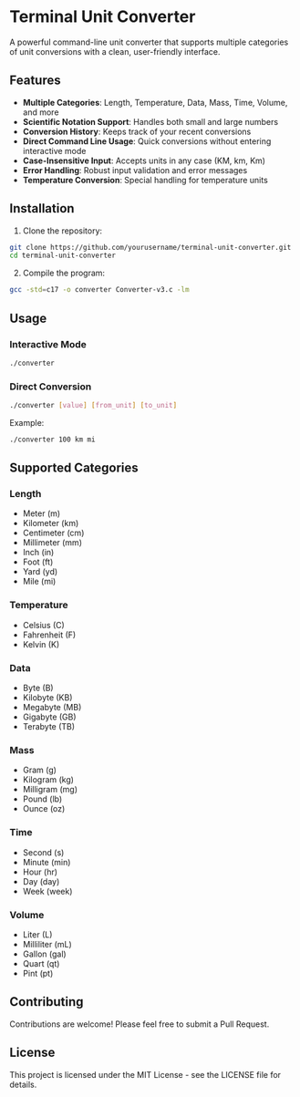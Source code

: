 # Terminal Unit Converter

A powerful command-line unit converter that supports multiple categories of unit conversions with a clean, user-friendly interface.

## Features

- **Multiple Categories**: Length, Temperature, Data, Mass, Time, Volume, and more
- **Scientific Notation Support**: Handles both small and large numbers
- **Conversion History**: Keeps track of your recent conversions
- **Direct Command Line Usage**: Quick conversions without entering interactive mode
- **Case-Insensitive Input**: Accepts units in any case (KM, km, Km)
- **Error Handling**: Robust input validation and error messages
- **Temperature Conversion**: Special handling for temperature units

## Installation

1. Clone the repository:
```bash
git clone https://github.com/yourusername/terminal-unit-converter.git
cd terminal-unit-converter
```

2. Compile the program:
```bash
gcc -std=c17 -o converter Converter-v3.c -lm
```

## Usage

### Interactive Mode
```bash
./converter
```

### Direct Conversion
```bash
./converter [value] [from_unit] [to_unit]
```

Example:
```bash
./converter 100 km mi
```

## Supported Categories

### Length
- Meter (m)
- Kilometer (km)
- Centimeter (cm)
- Millimeter (mm)
- Inch (in)
- Foot (ft)
- Yard (yd)
- Mile (mi)

### Temperature
- Celsius (C)
- Fahrenheit (F)
- Kelvin (K)

### Data
- Byte (B)
- Kilobyte (KB)
- Megabyte (MB)
- Gigabyte (GB)
- Terabyte (TB)

### Mass
- Gram (g)
- Kilogram (kg)
- Milligram (mg)
- Pound (lb)
- Ounce (oz)

### Time
- Second (s)
- Minute (min)
- Hour (hr)
- Day (day)
- Week (week)

### Volume
- Liter (L)
- Milliliter (mL)
- Gallon (gal)
- Quart (qt)
- Pint (pt)

## Contributing

Contributions are welcome! Please feel free to submit a Pull Request.

## License

This project is licensed under the MIT License - see the LICENSE file for details. 